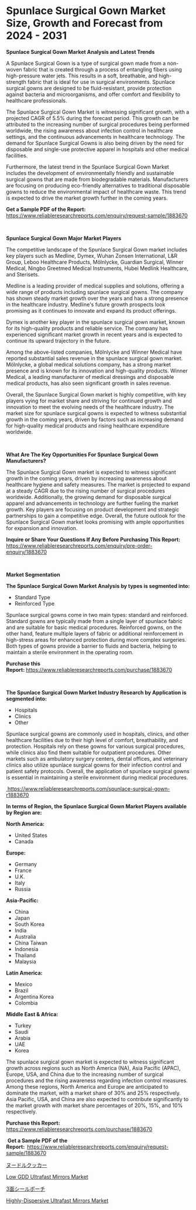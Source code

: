 <p><h1>Spunlace Surgical Gown Market Size, Growth and Forecast from 2024 - 2031</h1></p><p><strong>Spunlace Surgical Gown Market Analysis and Latest Trends</strong></p>
<p><p>A Spunlace Surgical Gown is a type of surgical gown made from a non-woven fabric that is created through a process of entangling fibers using high-pressure water jets. This results in a soft, breathable, and high-strength fabric that is ideal for use in surgical environments. Spunlace surgical gowns are designed to be fluid-resistant, provide protection against bacteria and microorganisms, and offer comfort and flexibility to healthcare professionals.</p><p>The Spunlace Surgical Gown Market is witnessing significant growth, with a projected CAGR of 5.5% during the forecast period. This growth can be attributed to the increasing number of surgical procedures being performed worldwide, the rising awareness about infection control in healthcare settings, and the continuous advancements in healthcare technology. The demand for Spunlace Surgical Gowns is also being driven by the need for disposable and single-use protective apparel in hospitals and other medical facilities.</p><p>Furthermore, the latest trend in the Spunlace Surgical Gown Market includes the development of environmentally friendly and sustainable surgical gowns that are made from biodegradable materials. Manufacturers are focusing on producing eco-friendly alternatives to traditional disposable gowns to reduce the environmental impact of healthcare waste. This trend is expected to drive the market growth further in the coming years.</p></p>
<p><strong>Get a Sample PDF of the Report:&nbsp;</strong> <a href="https://www.reliableresearchreports.com/enquiry/request-sample/1883670">https://www.reliableresearchreports.com/enquiry/request-sample/1883670</a></p>
<p>&nbsp;</p>
<p><strong>Spunlace Surgical Gown Major Market Players</strong></p>
<p><p>The competitive landscape of the Spunlace Surgical Gown market includes key players such as Medline, Dymex, Wuhan Zonsen International, L&R Group, Leboo Healthcare Products, Mölnlycke, Guardian Surgical, Winner Medical, Ningbo Greetmed Medical Instruments, Hubei Medlink Healthcare, and Sterisets.</p><p>Medline is a leading provider of medical supplies and solutions, offering a wide range of products including spunlace surgical gowns. The company has shown steady market growth over the years and has a strong presence in the healthcare industry. Medline's future growth prospects look promising as it continues to innovate and expand its product offerings.</p><p>Dymex is another key player in the spunlace surgical gown market, known for its high-quality products and reliable service. The company has experienced significant market growth in recent years and is expected to continue its upward trajectory in the future.</p><p>Among the above-listed companies, Mölnlycke and Winner Medical have reported substantial sales revenue in the spunlace surgical gown market. Mölnlycke, a global medical solutions company, has a strong market presence and is known for its innovation and high-quality products. Winner Medical, a leading manufacturer of medical dressings and disposable medical products, has also seen significant growth in sales revenue.</p><p>Overall, the Spunlace Surgical Gown market is highly competitive, with key players vying for market share and striving for continued growth and innovation to meet the evolving needs of the healthcare industry. The market size for spunlace surgical gowns is expected to witness substantial growth in the coming years, driven by factors such as increasing demand for high-quality medical products and rising healthcare expenditure worldwide.</p></p>
<p>&nbsp;</p>
<p><strong>What Are The Key Opportunities For Spunlace Surgical Gown Manufacturers?</strong></p>
<p><p>The Spunlace Surgical Gown market is expected to witness significant growth in the coming years, driven by increasing awareness about healthcare hygiene and safety measures. The market is projected to expand at a steady CAGR due to the rising number of surgical procedures worldwide. Additionally, the growing demand for disposable surgical apparel and advancements in technology are further fueling the market growth. Key players are focusing on product development and strategic partnerships to gain a competitive edge. Overall, the future outlook for the Spunlace Surgical Gown market looks promising with ample opportunities for expansion and innovation.</p></p>
<p><strong>Inquire or Share Your Questions If Any Before Purchasing This Report:</strong> <a href="https://www.reliableresearchreports.com/enquiry/pre-order-enquiry/1883670">https://www.reliableresearchreports.com/enquiry/pre-order-enquiry/1883670</a></p>
<p>&nbsp;</p>
<p><strong>Market Segmentation</strong></p>
<p><strong>The Spunlace Surgical Gown Market Analysis by types is segmented into:</strong></p>
<p><ul><li>Standard Type</li><li>Reinforced Type</li></ul></p>
<p><p>Spunlace surgical gowns come in two main types: standard and reinforced. Standard gowns are typically made from a single layer of spunlace fabric and are suitable for basic medical procedures. Reinforced gowns, on the other hand, feature multiple layers of fabric or additional reinforcement in high-stress areas for enhanced protection during more complex surgeries. Both types of gowns provide a barrier to fluids and bacteria, helping to maintain a sterile environment in the operating room.</p></p>
<p><strong>Purchase this Report:&nbsp;</strong><a href="https://www.reliableresearchreports.com/purchase/1883670">https://www.reliableresearchreports.com/purchase/1883670</a></p>
<p>&nbsp;</p>
<p><strong>The Spunlace Surgical Gown Market Industry Research by Application is segmented into:</strong></p>
<p><ul><li>Hospitals</li><li>Clinics</li><li>Other</li></ul></p>
<p><p>Spunlace surgical gowns are commonly used in hospitals, clinics, and other healthcare facilities due to their high level of comfort, breathability, and protection. Hospitals rely on these gowns for various surgical procedures, while clinics also find them suitable for outpatient procedures. Other markets such as ambulatory surgery centers, dental offices, and veterinary clinics also utilize spunlace surgical gowns for their infection control and patient safety protocols. Overall, the application of spunlace surgical gowns is essential in maintaining a sterile environment during medical procedures.</p></p>
<p><a href="https://www.reliableresearchreports.com/spunlace-surgical-gown-r1883670">&nbsp;https://www.reliableresearchreports.com/spunlace-surgical-gown-r1883670</a></p>
<p><strong>In terms of Region, the Spunlace Surgical Gown Market Players available by Region are:</strong></p>
<p>
    <p> <strong> North America: </strong>
        <ul>
            <li>United States</li>
            <li>Canada</li>
        </ul>
        </p> 
    <p> <strong> Europe: </strong>
        <ul>
            <li>Germany</li>
            <li>France</li>
            <li>U.K.</li>
            <li>Italy</li>
            <li>Russia</li>
        </ul>
        </p> 
    <p> <strong> Asia-Pacific: </strong>
        <ul>
            <li>China</li>
            <li>Japan</li>
            <li>South Korea</li>
            <li>India</li>
            <li>Australia</li>
            <li>China Taiwan</li>
            <li>Indonesia</li>
            <li>Thailand</li>
            <li>Malaysia</li>
        </ul>
        </p> 
    <p> <strong> Latin America: </strong>
        <ul>
            <li>Mexico</li>
            <li>Brazil</li>
            <li>Argentina Korea</li>
            <li>Colombia</li>
        </ul>
        </p> 
    <p> <strong> Middle East & Africa: </strong>
        <ul>
            <li>Turkey</li>
            <li>Saudi</li>
            <li>Arabia</li>
            <li>UAE</li>
            <li>Korea</li>
        </ul>
    </p>
    </p>
<p><p>The spunlace surgical gown market is expected to witness significant growth across regions such as North America (NA), Asia Pacific (APAC), Europe, USA, and China due to the increasing number of surgical procedures and the rising awareness regarding infection control measures. Among these regions, North America and Europe are anticipated to dominate the market, with a market share of 30% and 25% respectively. Asia Pacific, USA, and China are also expected to contribute significantly to the market growth with market share percentages of 20%, 15%, and 10% respectively.</p></p>
<p><strong>Purchase this Report: </strong><a href="https://www.reliableresearchreports.com/purchase/1883670">https://www.reliableresearchreports.com/purchase/1883670</a></p>
<p>&nbsp;<strong>Get a Sample PDF of the Report:&nbsp;&nbsp;</strong><a href="https://www.reliableresearchreports.com/enquiry/request-sample/1883670">https://www.reliableresearchreports.com/enquiry/request-sample/1883670</a></p>
<p><strong></strong></p>
<p><p><a href="https://github.com/MacyOrn/Market-Research-Report-List-1/blob/main/3323177168729.md">ヌードルクッカー</a></p><p><a href="https://github.com/biheemgalvinlouises6hokrh3h/Market-Research-Report-List-3/blob/main/low-gdd-ultrafast-mirrors-market.md">Low GDD Ultrafast Mirrors Market</a></p><p><a href="https://github.com/charm854/Market-Research-Report-List-2/blob/main/8143052168728.md">3面シールポーチ</a></p><p><a href="https://github.com/guneycigdem35/Market-Research-Report-List-4/blob/main/highly-dispersive-ultrafast-mirrors-market.md">Highly-Dispersive Ultrafast Mirrors Market</a></p></p>
